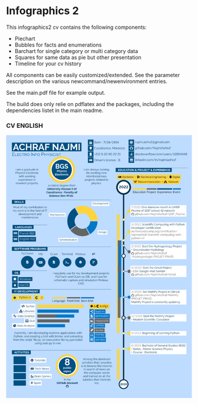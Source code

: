 # Infographics 2

This infographics2 cv contains the following components:

* Piechart
* Bubbles for facts and enumerations
* Barchart for single category or multi category data
* Squares for same data as pie but other presentation
* Timeline for your cv history

All components can be easily customized/extended. See the parameter description on the various newcommand/newenvironment entries.

See the main.pdf file for example output.

The build does only relie on pdflatex and the packages, including the dependencies listet in the main readme.

### CV ENGLISH
  ![Preview Image](../../docs/media/infographics2_en.png)